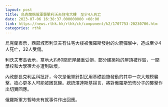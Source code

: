 ```yaml
---
layout: post
title: 烏克蘭稱俄軍襲擊利沃夫住宅大樓　至少4人死亡
date: 2023-07-06 16:38:37.000000000 +08:00
link: https://news.rthk.hk/rthk/ch/component/k2/1707753-20230706.htm
categories: rthk
---
```


烏克蘭表示，西部城市利沃夫有住宅大樓被俄羅斯發射的火箭彈擊中，造成至少4人死亡，32人受傷。

利沃夫市長表示，當地大約60間房屋嚴重受損，部分建築物的屋頂被炸毀，一間學校和大學宿舍亦遭到破壞。

內政部長克利孟科批評，今次是俄軍針對民用基礎設施發動的其中一次大規模襲擊，擔心更多人可能被困瓦礫。總統澤連斯基揚言，將對俄羅斯恐怖分子的襲擊作出切實回應。

俄羅斯軍方暫時未有就事件作出回應。
